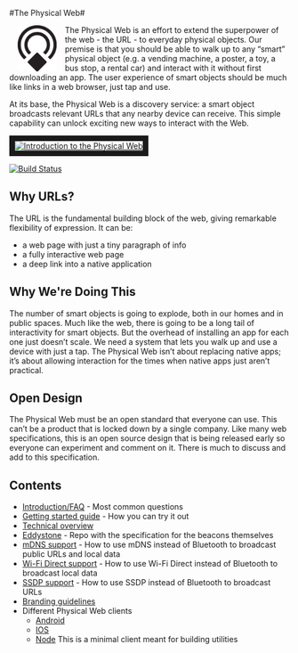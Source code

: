 #The Physical Web#

<img align="left" src="https://raw.githubusercontent.com/google/physical-web/master/documentation/images/logo/logo-black.png" hspace="15" width="70px" style="float: left">

The Physical Web is an effort to extend the superpower of the web - the URL - to everyday physical objects. Our premise is that you should be able to walk up to any “smart” physical object (e.g. a vending machine, a poster, a toy, a bus stop, a rental car) and interact with it without first downloading an app. The user experience of smart objects should be much like links in a web browser, just tap and use.

At its base, the Physical Web is a discovery service: a smart object broadcasts relevant URLs that any nearby device can receive. This simple capability can unlock exciting new ways to interact with the Web.

<a href="https://youtu.be/1yaLPRgtlR0" target="_blank"><img src="http://img.youtube.com/vi/1yaLPRgtlR0/0.jpg" alt="Introduction to the Physical Web" width="240" height="180" border="10" /></a>

[![Build Status](https://travis-ci.org/google/physical-web.svg?branch=master)](https://travis-ci.org/google/physical-web)

## Why URLs?

The URL is the fundamental building block of the web, giving remarkable flexibility of expression. It can be:

* a web page with just a tiny paragraph of info
* a fully interactive web page
* a deep link into a native application

## Why We're Doing This
The number of smart objects is going to explode, both in our homes and in public spaces. Much like the web, there is going to be a long tail of interactivity for smart objects. But the overhead of installing an app for each one just doesn’t  scale. We need a system that lets you walk up and use a device with just a tap. The Physical Web isn’t about replacing native apps; it’s about allowing interaction for the times when native apps just aren’t practical.

## Open Design
The Physical Web must be an open standard that everyone can use. This can’t be a product that is locked down by a single company. Like many web specifications, this is an open source design that is being released early so everyone can experiment and comment on it. There is much to discuss and add to this specification.

## Contents
* [Introduction/FAQ](http://github.com/google/physical-web/blob/master/documentation/introduction.md) - Most common questions
* [Getting started guide](http://github.com/google/physical-web/blob/master/documentation/getting_started.md) - How you can try it out
* [Technical overview](https://github.com/google/physical-web/blob/master/documentation/technical_overview.md)
* [Eddystone](https://github.com/google/eddystone) - Repo with the specification for the beacons themselves
* [mDNS support](https://github.com/google/physical-web/blob/master/documentation/mDNS_Support.md) - How to use mDNS instead of Bluetooth to broadcast public URLs and local data
* [Wi-Fi Direct support](https://github.com/google/physical-web/blob/master/documentation/WiFi_Direct_Support.md) - How to use Wi-Fi Direct instead of Bluetooth to broadcast local data
* [SSDP support](https://github.com/google/physical-web/blob/master/documentation/ssdp_support.md) - How to use SSDP instead of Bluetooth to broadcast URLs
* [Branding guidelines](https://github.com/google/physical-web/blob/master/documentation/branding_guidelines.md)
* Different Physical Web clients
    * [Android](android)  
    * [IOS](ios)  
    * [Node](nodejs)  This is a minimal client meant for building utilities
